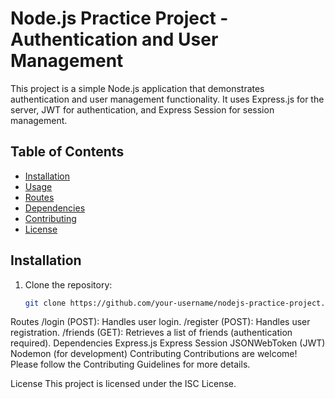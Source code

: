 # Node.js Practice Project - Authentication and User Management

This project is a simple Node.js application that demonstrates authentication and user management functionality. It uses Express.js for the server, JWT for authentication, and Express Session for session management.

## Table of Contents

- [Installation](#installation)
- [Usage](#usage)
- [Routes](#routes)
- [Dependencies](#dependencies)
- [Contributing](#contributing)
- [License](#license)

## Installation

1. Clone the repository:

   ```bash
   git clone https://github.com/your-username/nodejs-practice-project.git
Routes
/login (POST): Handles user login.
/register (POST): Handles user registration.
/friends (GET): Retrieves a list of friends (authentication required).
Dependencies
Express.js
Express Session
JSONWebToken (JWT)
Nodemon (for development)
Contributing
Contributions are welcome! Please follow the Contributing Guidelines for more details.

License
This project is licensed under the ISC License.

